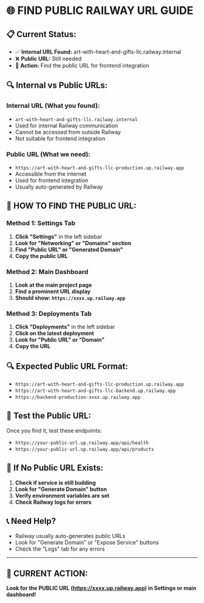 # 🌐 FIND PUBLIC RAILWAY URL GUIDE

## 📋 **Current Status:**
- ✅ **Internal URL Found:** art-with-heart-and-gifts-llc.railway.internal
- ❌ **Public URL:** Still needed
- 🎯 **Action:** Find the public URL for frontend integration

## 🔍 **Internal vs Public URLs:**

### **Internal URL (What you found):**
- `art-with-heart-and-gifts-llc.railway.internal`
- Used for internal Railway communication
- Cannot be accessed from outside Railway
- Not suitable for frontend integration

### **Public URL (What we need):**
- `https://art-with-heart-and-gifts-llc-production.up.railway.app`
- Accessible from the internet
- Used for frontend integration
- Usually auto-generated by Railway

## 🚀 **HOW TO FIND THE PUBLIC URL:**

### **Method 1: Settings Tab**
1. **Click "Settings"** in the left sidebar
2. **Look for "Networking" or "Domains" section**
3. **Find "Public URL" or "Generated Domain"**
4. **Copy the public URL**

### **Method 2: Main Dashboard**
1. **Look at the main project page**
2. **Find a prominent URL display**
3. **Should show: `https://xxxx.up.railway.app`**

### **Method 3: Deployments Tab**
1. **Click "Deployments"** in the left sidebar
2. **Click on the latest deployment**
3. **Look for "Public URL" or "Domain"**
4. **Copy the URL**

## 🔍 **Expected Public URL Format:**
- `https://art-with-heart-and-gifts-llc-production.up.railway.app`
- `https://art-with-heart-and-gifts-llc-backend.up.railway.app`
- `https://backend-production-xxxx.up.railway.app`

## 🧪 **Test the Public URL:**
Once you find it, test these endpoints:
- `https://your-public-url.up.railway.app/api/health`
- `https://your-public-url.up.railway.app/api/products`

## 🚨 **If No Public URL Exists:**
1. **Check if service is still building**
2. **Look for "Generate Domain" button**
3. **Verify environment variables are set**
4. **Check Railway logs for errors**

## 📞 **Need Help?**
- Railway usually auto-generates public URLs
- Look for "Generate Domain" or "Expose Service" buttons
- Check the "Logs" tab for any errors

---

## 🎯 **CURRENT ACTION:**
**Look for the PUBLIC URL (https://xxxx.up.railway.app) in Settings or main dashboard!**
